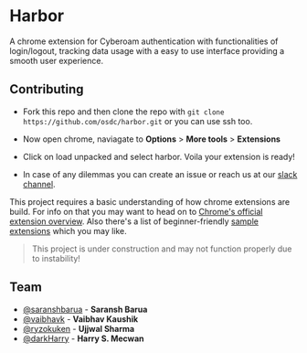 # Harbor

A chrome extension for Cyberoam authentication with functionalities of login/logout, tracking data usage with a easy to use interface providing a smooth user experience.

## Contributing

- Fork this repo and then clone the repo with `git clone https://github.com/osdc/harbor.git` or you can use ssh too.

- Now open chrome, naviagate to **Options** > **More tools** > **Extensions**

- Click on load unpacked and select harbor. Voila your extension is ready!

- In case of any dilemmas you can create an issue or reach us at our [slack channel](https://jiit-lug.slack.com/messages). 

This project requires a basic understanding of how chrome extensions are build. For info on that you may want to head on to [Chrome's official extension overview](https://developer.chrome.com/extensions/overview). Also there's a list of beginner-friendly [sample extensions](https://developers.chrome.com/extensions/samples) which you may like.

> This project is under construction and may not function properly due to instability!

## Team

- [@saranshbarua](https://github.com/saranshbarua) - **Saransh Barua**
- [@vaibhavk](https://github.com/vaibhavk) - **Vaibhav Kaushik**
- [@ryzokuken](https://github.com/ryzokuken) - **Ujjwal Sharma**
- [@darkHarry](https://github.com/darkHarry) - **Harry S. Mecwan**

